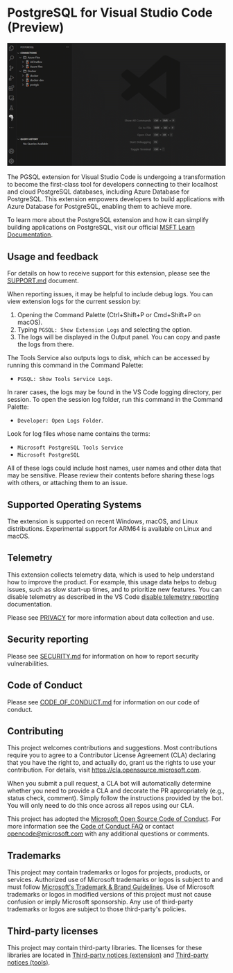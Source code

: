 # PostgreSQL for Visual Studio Code (Preview)

![PostgreSQL for Visual Studio Code](img/intro-vid.gif)

The PGSQL extension for Visual Studio Code is undergoing a transformation to
become the first-class tool for developers connecting to their localhost and
cloud PostgreSQL databases, including Azure Database for PostgreSQL. This
extension empowers developers to build applications with Azure Database for
PostgreSQL, enabling them to achieve more.

To learn more about the PostgreSQL extension and how it can simplify building
applications on PostgreSQL, visit our official [MSFT Learn Documentation].

## Usage and feedback

For details on how to receive support for this extension, please see the
[SUPPORT.md](SUPPORT.md) document.

When reporting issues, it may be helpful to include debug logs. You can view
extension logs for the current session by:

1. Opening the Command Palette (Ctrl+Shift+P or Cmd+Shift+P on macOS).
2. Typing `PGSQL: Show Extension Logs` and selecting the option.
3. The logs will be displayed in the Output panel. You can copy and paste the logs from there.

The Tools Service also outputs logs to disk, which can be accessed by running
this command in the Command Palette:

- `PGSQL: Show Tools Service Logs`.

In rarer cases, the logs may be found in the VS Code logging directory, per
session. To open the session log folder, run this command in the Command
Palette:

- `Developer: Open Logs Folder`.

Look for log files whose name contains the terms:

- `Microsoft PostgreSQL Tools Service`
- `Microsoft PostgreSQL`

All of these logs could include host names, user names and other data that may be
sensitive. Please review their contents before sharing these logs with others, or
attaching them to an issue.

## Supported Operating Systems

The extension is supported on recent Windows, macOS, and Linux distributions. Experimental
support for ARM64 is available on Linux and macOS.

## Telemetry

This extension collects telemetry data, which is used to help understand how to
improve the product. For example, this usage data helps to debug issues, such as
slow start-up times, and to prioritize new features. You can disable telemetry
as described in the VS Code [disable telemetry reporting] documentation.

Please see [PRIVACY](PRIVACY) for more information about data collection and use.

## Security reporting

Please see [SECURITY.md](SECURITY.md) for information on how to report security vulnerabilities.

## Code of Conduct

Please see [CODE_OF_CONDUCT.md](CODE_OF_CONDUCT.md) for information on our code of conduct.

## Contributing

This project welcomes contributions and suggestions.  Most contributions require you to agree to a
Contributor License Agreement (CLA) declaring that you have the right to, and actually do, grant us
the rights to use your contribution. For details, visit https://cla.opensource.microsoft.com.

When you submit a pull request, a CLA bot will automatically determine whether you need to provide
a CLA and decorate the PR appropriately (e.g., status check, comment). Simply follow the instructions
provided by the bot. You will only need to do this once across all repos using our CLA.

This project has adopted the [Microsoft Open Source Code of Conduct](https://opensource.microsoft.com/codeofconduct/).
For more information see the [Code of Conduct FAQ](https://opensource.microsoft.com/codeofconduct/faq/) or
contact [opencode@microsoft.com](mailto:opencode@microsoft.com) with any additional questions or comments.

## Trademarks

This project may contain trademarks or logos for projects, products, or services. Authorized use of Microsoft
trademarks or logos is subject to and must follow
[Microsoft's Trademark & Brand Guidelines](https://www.microsoft.com/en-us/legal/intellectualproperty/trademarks/usage/general).
Use of Microsoft trademarks or logos in modified versions of this project must not cause confusion or imply Microsoft sponsorship.
Any use of third-party trademarks or logos are subject to those third-party's policies.

## Third-party licenses

This project may contain third-party libraries. The licenses for these libraries
are located in [Third-party notices (extension)] and [Third-party notices (tools)].

[disable telemetry reporting]: https://code.visualstudio.com/docs/getstarted/telemetry#_disable-telemetry-reporting
[MSFT Learn Documentation]: https://aka.ms/pg-vscode-docs
[Third-party notices (extension)]: ThirdPartyNotices-EXTENSION.txt
[Third-party notices (tools)]: ThirdPartyNotices-TOOLS.txt
